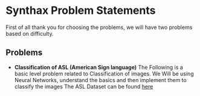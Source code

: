 # Synthax Problem Statements

First of all thank you for choosing the problems, we will have two problems based on difficulty.

## Problems

* **Classification of ASL (American Sign language)**
       The Following is a basic level problem related to Classification of images.
       We Will be using Neural Networks, understand the basics and then implement them to classify the images
       The ASL Dataset can be found [here](https://www.kaggle.com/grassknoted/asl-alphabet)
       

